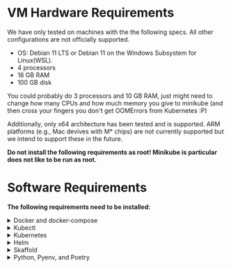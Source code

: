 # VM Hardware Requirements
We have only tested on machines with the the following specs. All other configurations are not officially supported.

 * OS: Debian 11 LTS or Debian 11 on the Windows Subsystem for Linux(WSL).
 * 4 processors
 * 16 GB RAM
 * 100 GB disk

You could probably do 3 processors and 10 GB RAM, just might need to change how many CPUs and how much memory you give to minikube (and then cross your fingers you don't get OOMErrors from Kubernetes :P)

Additionally, only x64 architecture has been tested and is supported. ARM platforms (e.g., Mac devives with M* chips) are not currently supported but we intend to support these in the future.

**Do not install the following requirements as root! Minikube is particular does not like to be run as root.**

# Software Requirements
**The following requirements need to be installed:**

<details>
<summary>
Docker and docker-compose
</summary>

**Purpose:** Skaffold uses docker to build container images

 Install [Docker Desktop](https://www.docker.com/products/docker-desktop/) on your machine or [install docker/docker-compose with the following commands:](https://docs.docker.com/engine/install/ubuntu/#install-using-the-convenience-script):
```bash
sudo apt-get update
sudo apt-get install curl
sudo mkdir /etc/apt/keyrings/ 2>/dev/null
curl -fsSL https://get.docker.com -o get-docker.sh
sudo sh get-docker.sh

sudo apt-get install docker-compose

# Allow your user to run docker w/o being root, and then logout and back in
sudo usermod -aG docker <user>
```
**Validation:** `docker ps` should work as a non-root user.
</details>

<details>
<summary>
Kubectl
</summary>

**Purpose:** CLI tool to interact with Kubernetes.
Instructions found here: https://kubernetes.io/docs/tasks/tools/install-kubectl-linux/

**Validation:** `kubectl` should display the tool's usage. Once a Kubernetes cluster is running/configured, `kubectl get pods -A` should show some kubernetes-related pods running.
</details>

<details>
<summary>
Kubernetes
</summary>

**Purpose:** Infrastructure for running/managing containerized application.

Install Minikube or enable Kubernetes on Docker Desktop. Install Minikube (at least v1.26.1) by running [the following commands](https://minikube.sigs.k8s.io/docs/start/):
```bash
curl -LO https://storage.googleapis.com/minikube/releases/latest/minikube-linux-amd64
sudo install minikube-linux-amd64 /usr/local/bin/minikube
```

Configure the cluster with at a minimum of 3 CPUs and 10Gb of memory:
```
minikube config set memory 12288
minikube config set cpus 3
```

Then start minikube (you'll need to run this each time the system boots as minikube does not run as a service):
```
minikube start
```
**Validation:**
* `minikube status` should show that the Kubernetes services are running
* `minikube version` should show at least a version greater than v1.26.1
* Run `minikube ssh` and then run `ping -c 1.1.1.1` to test internet connectivity and `nslookup google.com` to test DNS.


**Note 1 - (Optional) Authenticating to a docker registry**

Because Minikube's docker daemon runs on a different machine, you may want to configure it to authenticate to a docker registry (for example, to avoid [docker hub API limits](https://docs.docker.com/docker-hub/download-rate-limit/)). If you've authenticated to a docker registry on the minikube host machine (e.g., [using an access token with dockerhub](https://docs.docker.com/docker-hub/access-tokens/)), you add the credential to Minikube using the following command and it will pull images using that cred:

```bash
kubectl create secret generic regcred --from-file=.dockerconfigjson=$(realpath ~/.docker/config.json) --type=kubernetes.io/dockerconfigjson
```

**Note 2 - (Optional) Minikube's docker daemon:**

Minikube creates a Linux VM that has its own docker daemon inside of it. To configure your host OS's docker CLI to use minikube's docker daemon, [see the instructions here](https://skaffold.dev/docs/environment/local-cluster/#minikube-has-a-separate-docker-daemon).


</details>

<details>
<summary>
Helm
 </summary>

**Purpose:** Like a package manager, but for Kubernetes stuff.

[Link to Helm's installation instructions.](https://helm.sh/docs/intro/install/#from-apt-debianubuntu)

```bash
curl https://baltocdn.com/helm/signing.asc | gpg --dearmor | sudo tee /usr/share/keyrings/helm.gpg > /dev/null
echo "deb [arch=$(dpkg --print-architecture) signed-by=/usr/share/keyrings/helm.gpg] https://baltocdn.com/helm/stable/debian/ all main" | sudo tee /etc/apt/sources.list.d/helm-stable-debian.list
sudo apt-get update
sudo apt-get install helm
```
**Validation:** `helm list` should work and not list any installed packages.
</details>

<details>
<summary>
Skaffold
</summary>

**Purpose:** Development tool used to auto deploy containers to a Kubernetes cluster anytime the code changes.

[Install Skaffold v1.39.2 with this command](https://github.com/GoogleContainerTools/skaffold/releases/tag/v1.39.2):
```
# For Linux x86_64 (amd64)
curl -Lo skaffold "https://storage.googleapis.com/skaffold/releases/v2.2.0/skaffold-linux-amd64" && chmod +x skaffold && sudo mv skaffold /usr/local/bin

# (Optional) Disable anonymous metrics collection
skaffold config set --global collect-metrics false

```
**Validation:** Running `skaffold` should print skaffold's help.
</details>

<details>
<summary>
Python, Pyenv, and Poetry
</summary>
To get Nemesis running, Python 3.11.2 is needed in order to run nemesis-cli.py (which configures Nemesis's k8s environment). It is not required to install Pyenv/Poetry. However, Pyenv makes global python version management easy and Poetry is required if using the submit_to_nemesis CLI tool.

## Install Pyenv
**Purpose:** Manages python environments in a sane way.

1. Install the [relevant prereqs specified by PyEnv](https://github.com/pyenv/pyenv/wiki#suggested-build-environment).
2. Installation:
```bash
curl https://pyenv.run | bash
```
3. After running the install script, add the following to `~/.bashrc`:
```bash
export PYENV_ROOT="$HOME/.pyenv"
export PATH="$PYENV_ROOT/bin:$PATH"
if command -v pyenv 1>/dev/null 2>&1; then
 eval "$(pyenv init --path)"
fi
eval "$(pyenv virtualenv-init -)"
```
4. Restart your shell
5. Install a version of Python and configure the version of Python to use globally on your machine
```bash
 pyenv install 3.11.2
 pyenv global 3.11.2
```

**Validation:** Running `python3 --version` should show version 3.11.2.

## Install Poetry
**Purpose:** Python package and dependency management tool.
```bash
python3 -c 'from urllib.request import urlopen; print(urlopen("https://install.python-poetry.org").read().decode())' | python3 -
```

Add the following to `~/.bashrc`:
```bash
export PATH="$HOME/.local/bin:$PATH"
```

Restart your shell.

**Validation:** Running `poetry --version` from the shell should output the current version.

## Install Poetry Environment for Artifact Submission
**Purpose:** Install the Poetry environment for ./scripts/submit_to_nemesis.sh

`./scripts/submit_to_nemesis.sh` uses code from a Nemesis module that needs its Poetry environment installed first.

```
poetry -C ./cmd/enrichment/ install
```
</details>



